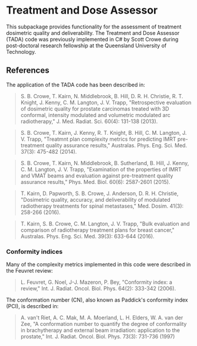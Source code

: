 # Treatment and Dose Assessor
This subpackage provides functionality for the assessment of treatment dosimetric quality and deliverability. The Treatment and Dose Assessor (TADA) code was previously implemented in C# by Scott Crowe during post-doctoral research fellowship at the Queensland University of Technology.

## References
The application of the TADA code has been described in:
> S. B. Crowe, T. Kairn, N. Middlebrook, B. Hill, D. R. H. Christie, R. T. Knight, J. Kenny, C. M. Langton, J. V. Trapp, "Retrospective evaluation of dosimetric quality for prostate carcinomas treated with 3D conformal, intensity modulated and volumetric modulated arc radiotherapy," J. Med. Radiat. Sci. 60(4): 131-138 (2013).

> S. B. Crowe, T. Kairn, J. Kenny, R. T. Knight, B. Hill, C. M. Langton, J. V. Trapp, "Treatmnt plan complexity metrics for predicting IMRT pre-treatment quality assurance results," Australas. Phys. Eng. Sci. Med. 37(3): 475-482 (2014).

> S. B. Crowe, T. Kairn, N. Middlebrook, B. Sutherland, B. Hill, J. Kenny, C. M. Langton, J. V. Trapp, "Examination of the properties of IMRT and VMAT beams and evaluation against pre-treatment quality assurance results," Phys. Med. Biol. 60(6): 2587-2601 (2015).

> T. Kairn, D. Papworth, S. B. Crowe, J. Anderson, D. R. H. Christie, "Dosimetric quality, accuracy, and deliverability of modulated radiotherapy treatments for spinal metastases," Med. Dosim. 41(3): 258-266 (2016).

> T. Kairn, S. B. Crowe, C. M. Langton, J. V. Trapp, "Bulk evaluation and comparison of radiotherapy treatment plans for breast cancer," Australas. Phys. Eng. Sci. Med. 39(3): 633-644 (2016).

### Conformity indices
Many of the complexity metrics implemented in this code were described in the Feuvret review:
> L. Feuvret, G. Noel, J-J. Mazeron, P. Bey, "Conformity index: a review," Int. J. Radiat. Oncol. Biol. Phys. 64(2): 333-342 (2006).

The conformation number (CN), also known as Paddick's conformity index (PCI), is described in:
> A. van't Riet, A. C. Mak, M. A. Moerland, L. H. Elders, W. A. van der Zee, "A conformation number to quantify the degree of conformality in brachytherapy and external beam irradiation: application to the prostate," Int. J. Radiat. Oncol. Biol. Phys. 73(3): 731-736 (1997)

